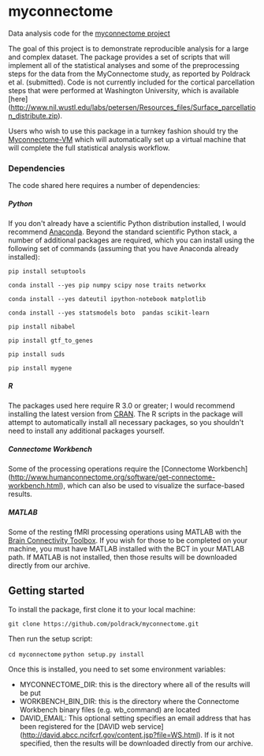 # myconnectome

Data analysis code for the [myconnectome project](http://www.myconnectome.org/)

The goal of this project is to demonstrate reproducible analysis for a large and complex dataset.  The package provides a set of scripts that will implement all of the statistical analyses and some of the preprocessing steps for the data from the MyConnectome study, as reported by Poldrack et al. (submitted).  Code is not currently included for the cortical parcellation steps that were performed at Washington University, which is available [here] (http://www.nil.wustl.edu/labs/petersen/Resources_files/Surface_parcellation_distribute.zip). 

Users who wish to use this package in a turnkey fashion should try the [Myconnectome-VM](https://github.com/poldrack/myconnectome-vm) which will automatically set up a virtual machine that will complete the full statistical analysis workflow.


### Dependencies

The code shared here requires a number of dependencies:

##### Python 

If you don't already have a scientific Python distribution installed, I would recommend [Anaconda](http://continuum.io/downloads).  Beyond the standard scientific Python stack, a number of additional packages are required, which you can install using the following set of commands (assuming that you have Anaconda already installed):

`pip install setuptools`

`conda install --yes pip numpy scipy nose traits networkx`

`conda install --yes dateutil ipython-notebook matplotlib`

`conda install --yes statsmodels boto  pandas scikit-learn`

`pip install nibabel`

`pip install gtf_to_genes`

`pip install suds`

`pip install mygene`

##### R

The packages used here require R 3.0 or greater; I would recommend installing the latest version from [CRAN](http://cran.us.r-project.org/).  The R scripts in the package will attempt to automatically install all necessary packages, so you shouldn't need to install any additional packages yourself.

##### Connectome Workbench

Some of the processing operations require the [Connectome Workbench] (http://www.humanconnectome.org/software/get-connectome-workbench.html), which can also be used to visualize the surface-based results.

##### MATLAB

Some of the resting fMRI processing operations using MATLAB with the [Brain Connectivity Toolbox](https://sites.google.com/site/bctnet/).  If you wish for those to be completed on your machine, you must have MATLAB installed with the BCT in your MATLAB path.  If MATLAB is not installed, then those results will be downloaded directly from our archive.

## Getting started

To install the package, first clone it to your local machine:

`git clone https://github.com/poldrack/myconnectome.git`

Then run the setup script:

`cd myconnectome`
`python setup.py install`


Once this is installed, you need to set some environment variables:

- MYCONNECTOME_DIR: this is the directory where all of the results will be put
- WORKBENCH_BIN_DIR: this is the directory where the Connectome Workbench binary files (e.g. wb_command) are located
- DAVID_EMAIL: This optional setting specifies an email address that has been registered for the [DAVID web service] (http://david.abcc.ncifcrf.gov/content.jsp?file=WS.html).  If is it not specified, then the results will be downloaded directly from our archive. 
